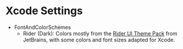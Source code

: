 # Xcode Settings

- FontAndColorSchemes
  - Rider (Dark): Colors mostly from the [Rider UI Theme Pack](https://plugins.jetbrains.com/plugin/13883-rider-ui-theme-pack) from JetBrains, with some colors and font sizes adapted for Xcode.
